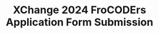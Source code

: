 ---
title: XChange 2024 FroCODErs Application Form Submission
redirect_to: https://docs.google.com/forms/d/198KII_5ikOboDanTUfOSHK7M8_iX1sZn6aekJnIWYZI/edit
redirect_from: 
  - /XC24FroCODErsAppFormSubmission
  - /xc24frocodersappformsubmission
---